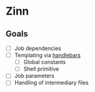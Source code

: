 # Zinn

## Goals
- [ ] Job dependencies
- [ ] Templating via [handlebars](https://docs.rs/handlebars)
	- [ ] Global constants
	- [ ] Shell primitive
- [ ] Job parameters
- [ ] Handling of intermediary files
